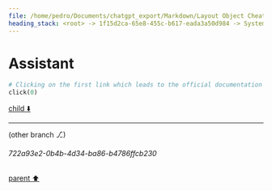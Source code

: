 ```yaml
---
file: /home/pedro/Documents/chatgpt_export/Markdown/Layout Object Cheat Sheet.md
heading_stack: <root> -> 1f15d2ca-65e8-455c-b617-eada3a50d984 -> System -> a46ba8e6-e266-4af7-bdb9-05708a267308 -> System -> aaa2f88e-481e-4d89-aced-3cda388b92d1 -> User -> 7a63f637-a1f4-4a1a-bfb9-206cd3a3a835 -> Assistant -> 34809d24-bdaa-495f-ab14-fe84ac12228c -> Tool -> a1fa7c8a-f8d2-43c7-a4e5-b471af4f90cd -> Assistant
---
```

# Assistant

```python
# Clicking on the first link which leads to the official documentation for the `Layout` object in the `rich` library.
click(0)
```

[child ⬇️](#722a93e2-0b4b-4d34-ba86-b4786ffcb230)

---

(other branch ⎇)
###### 722a93e2-0b4b-4d34-ba86-b4786ffcb230
[parent ⬆️](#a1fa7c8a-f8d2-43c7-a4e5-b471af4f90cd)
